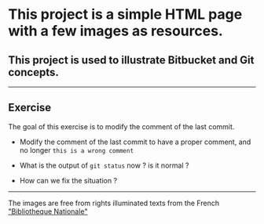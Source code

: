 # This project is a simple HTML page with a few images as resources.

## This project is used to illustrate Bitbucket and Git concepts.

***

## Exercise

The goal of this exercise is to modify the comment of the last commit.


* Modify the comment of the last commit to have a proper comment, and no longer `this is a wrong comment`


* What is the output of `git status` now ? is it normal ?


* How can we fix the situation ?


***

The images are free from rights illuminated texts from the French ["Bibliotheque Nationale"](http://www.enluminures.culture.fr/documentation/enlumine/fr/visites.htm) 